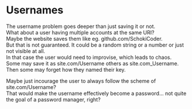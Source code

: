 # Usernames

The username problem goes deeper than just saving it or not.  
What about a user having multiple accounts at the same URI?  
Maybe the website saves them like eg. github.com/SchokiCoder.  
But that is not guaranteed. It could be a random string or a number or just not
visible at all.  
In that case the user would need to improvise, which leads to chaos.  
Some may save it as site.com/Username others as site.com_Username.  
Then some may forget how they named their key.  
  
Maybe just incourage the user to always follow the scheme of site.com/Username?  
That would make the username effectively become a password... not quite the goal
of a password manager, right?
